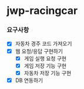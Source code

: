 # jwp-racingcar

### 요구사항

- [x] 자동차 경주 코드 가져오기
- [x] 웹 요청/응답 구현하기
    - [x] 게임 실행 요청 구현
    - [x] 게임 저장 기능 구현
    - [x] 자동차 저장 기능 구현
- [x] DB 연동하기
